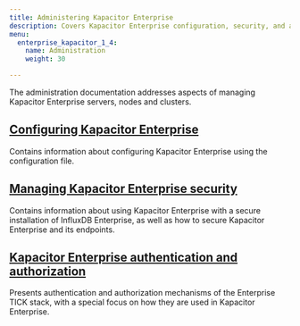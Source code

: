 ```yaml
---
title: Administering Kapacitor Enterprise
description: Covers Kapacitor Enterprise configuration, security, and authentication and authorization.
menu:
  enterprise_kapacitor_1_4:
    name: Administration
    weight: 30

---
```


The administration documentation addresses aspects of managing Kapacitor Enterprise
servers, nodes and clusters.

## [Configuring Kapacitor Enterprise](/enterprise_kapacitor/v1.4/administration/configuration/)

Contains information about configuring Kapacitor Enterprise using the configuration file.

## [Managing Kapacitor Enterprise security](/enterprise_kapacitor/v1.4/administration/security/)

Contains information about using Kapacitor Enterprise with a secure installation of
InfluxDB Enterprise, as well as how to secure Kapacitor Enterprise and its endpoints.

## [Kapacitor Enterprise authentication and authorization](/enterprise_kapacitor/v1.4/administration/auth/)

Presents authentication and authorization mechanisms of the Enterprise TICK stack, with
a special focus on how they are used in Kapacitor Enterprise.
